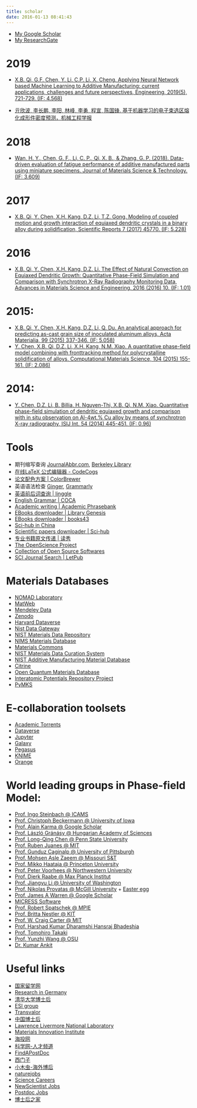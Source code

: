 ```yaml
---
title: scholar
date: 2016-01-13 08:41:43
---
```


- [My Google Scholar](https://scholar.google.com/citations?user=HOwir_sAAAAJ)
- [My ResearchGate](https://www.researchgate.net/profile/Xin_Bo_Qi)

# 2019
- [X.B. Qi, G.F. Chen, Y. Li, C.P. Li, X. Cheng. Applying Neural Network based Machine Learning to Additive Manufacturing: current applications, challenges and future perspectives, Engineering, 2019(5), 721-729. (IF: 4.568)](https://www.sciencedirect.com/science/article/pii/S2095809918307732)

- [亓欣波, 李长鹏, 李阳, 林峰, 李勇, 程宣, 陈国锋. 基于机器学习的电子束选区熔化成形件密度预测，机械工程学报](https://kns.cnki.net/KCMS/detail/11.2187.TH.20190622.1357.010.html)

# 2018
- [Wan, H. Y., Chen, G. F., Li, C. P., Qi, X. B., & Zhang, G. P. (2018). Data-driven evaluation of fatigue performance of additive manufactured parts using miniature specimens. Journal of Materials Science & Technology. (IF: 3.609)](https://www.sciencedirect.com/science/article/pii/S1005030218303426)

# 2017
- [X.B. Qi, Y. Chen, X.H. Kang, D.Z. Li, T.Z. Gong. Modeling of coupled motion and growth interaction of equiaxed dendritic crystals in a binary alloy during solidification, Scientific Reports 7 (2017) 45770. (IF: 5.228)](http://www.nature.com/articles/srep45770)

# 2016
- [X.B. Qi, Y. Chen, X.H. Kang, D.Z. Li. The Effect of Natural Convection on Equiaxed Dendritic Growth: Quantitative Phase-Field Simulation and Comparison with Synchrotron X-Ray Radiography Monitoring Data, Advances in Materials Science and Engineering, 2016 (2016) 10. (IF: 1.01)](https://www.hindawi.com/journals/amse/2016/5286168/abs/)

# 2015:
- [X.B. Qi, Y. Chen, X.H. Kang, D.Z. Li, Q. Du. An analytical approach for predicting as-cast grain size of inoculated aluminum alloys, Acta Materialia, 99 (2015) 337-346. (IF: 5.058)](http://www.sciencedirect.com/science/article/pii/S1359645415005704)
- [Y. Chen, X.B. Qi, D.Z. Li, X.H. Kang, N.M. Xiao. A quantitative phase-field model combining with fronttracking method for polycrystalline solidification of alloys, Computational Materials Science, 104 (2015) 155-161. (IF: 2.086)](http://www.sciencedirect.com/science/article/pii/S0927025615002293)

# 2014:
- [Y. Chen, D.Z. Li, B. Billia, H. Nguyen-Thi, X.B. Qi, N.M. Xiao. Quantitative phase-field simulation of dendritic equiaxed growth and comparison with in situ observation on Al-4wt.% Cu alloy by means of synchrotron X-ray radiography, ISIJ Int. 54 (2014) 445-451. (IF: 0.96)](https://www.jstage.jst.go.jp/article/isijinternational/54/2/54_445/_article)

# Tools

- 期刊缩写查询 [JournalAbbr.com](http://www.journalabbr.com/),  [Berkeley Library](https://guides.lib.berkeley.edu/bioscience-journal-abbreviations)
- [在线LaTeX 公式编辑器 - CodeCogs](https://www.codecogs.com/latex/eqneditor.php?lang=zh-cn)
- [论文配色方案 | ColorBrewer](http://colorbrewer2.org/)
- 英语语法检查 [Ginger](http://www.gingersoftware.com/zh), [Grammarly](https://www.grammarly.com/)
- [英语前后词查询 | linggle](http://linggle.com/)
- [English Grammar | COCA](http://corpus.byu.edu/coca/)
- [Academic writing | Academic Phrasebank](http://www.phrasebank.manchester.ac.uk/)
- [EBooks downloader | Library Genesis](http://gen.lib.rus.ec/)
- [EBooks downloader | books43](http://www.books43.com/)
- [Sci-hub in China](www.sci-hub.cn)
- [Scientific papers downloader | Sci-hub](http://sci-hub.cc/)
- [专业书籍原文传递 | 读秀](http://www.duxiu.com/)
- [The OpenScience Project](http://www.openscience.org)
- [Collection of Open Source Softwares](http://imechanica.org/node/1394)
- [SCI Journal Search | LetPub](http://www.letpub.com.cn/index.php?page=journalapp)

# Materials Databases

- [NOMAD Laboratory](https://nomad-coe.eu/)
- [MatWeb](http://matweb.com)
- [Mendeley Data](https://data.mendeley.com/)
- [Zenodo](https://zenodo.org/)
- [Harvard Dataverse](https://dataverse.harvard.edu/)
- [Nist Data Gateway](https://srdata.nist.gov/gateway/gateway)
- [NIST Materials Data Repository](https://materialsdata.nist.gov/)
- [NIMS Materials Database](http://mits.nims.go.jp/index_en.html)
- [Materials Commons](https://materialscommons.org)
- [NIST Materials Data Curation System](https://github.com/usnistgov/MDCS)
- [NIST Additive Manufacturing Material Database](https://github.com/usnistgov/AMMD)
- [Citrine](https://www.citrination.com/)
- [Open Quantum Materials Database](http://oqmd.org/)
- [Interatomic Potentials Repository Project](https://www.ctcms.nist.gov/potentials/)
- [PyMKS](http://pymks.org)

# E-collaboration toolsets

- [Academic Torrents](http://academictorrents.com/)
- [Dataverse](https://github.com/IQSS/dataverse)
- [Jupyter](http://jupyter.org/)
- [Galaxy](https://galaxyproject.org/)
- [Pegasus](https://pegasus.isi.edu/)
- [KNIME](https://www.knime.com/)
- [Orange](https://orange.biolab.si/)

# World leading groups in Phase-field Model:

- [Prof. Ingo Steinbach @ ICAMS](http://www.icams.de/content/departments/scale-bridging-thermodynamic-and-kinetic-simulations/)
- [Prof. Christoph Beckermann @ University of Iowa](http://user.engineering.uiowa.edu/~becker)
- [Prof. Alain Karma @ Google Scholar](https://scholar.google.com/citations?user=jAhgetoAAAAJ&hl=en)
- [Prof. László Gránásy @ Hungarian Academy of Sciences](http://www.szfki.hu/~grana)
- [Prof. Long-Qing Chen @ Penn State University](http://www.ems.psu.edu/~chen/index.html)
- [Prof. Ruben Juanes @ MIT](http://juanesgroup.mit.edu)
- [Prof. Gunduz Caginalp @ University of Pittsburgh](http://www.pitt.edu/~caginalp/)
- [Prof. Mohsen Asle Zaeem @ Missouri S&T](http://web.mst.edu/~aslezaeemm/index.htm)
- [Prof. Mikko Haataja @ Princeton University](http://rsdavis.mycpanel.princeton.edu/haatajagroup/)
- [Prof. Peter Voorhees @ Northwestern University](http://speedy.ms.northwestern.edu/)
- [Prof. Dierk Raabe @ Max Planck Institut](http://www.dierk-raabe.com/)
- [Prof. Jiangyu Li @ University of Washington](http://depts.washington.edu/mfml/)
- [Prof. Nikolas Provatas @ McGill University](http://www.physics.mcgill.ca/~provatas/.index.html) + [Easter egg](http://www.physics.mcgill.ca/~provatas)
- [Prof. James A Warren @ Google Scholar](http://scholar.google.com/citations?user=67P38dMAAAAJ&hl=en)
- [MICRESS Software](http://web.micress.de/)
- [Prof. Robert Spatschek @ MPIE](http://www.mpie.de/2891228/mesoscale_simulations)
- [Prof. Britta Nestler @ KIT](http://www.iam.kit.edu/cms/english/index.php)
- [Prof. W. Craig Carter @ MIT](http://pruffle.mit.edu/~ccarter/)
- [Prof. Harshad Kumar Dharamshi Hansraj Bhadeshia](http://www.msm.cam.ac.uk/phase-trans/Bhadeshia.html)
- [Prof. Tomohiro Takaki](http://www.cis.kit.ac.jp/~takaki/index-e.html)
- [Prof. Yunzhi Wang @ OSU](https://mse.osu.edu/people/wang.363)
- [Dr. Kumar Ankit](http://www.kumarankitresearch.com/)


# Useful links

- [国家留学网](http://www.csc.edu.cn/)
- [Research in Germany](http://www.research-in-germany.org/en.html)
- [清华大学博士后](http://postdoctor.tsinghua.edu.cn/)
- [ESI group](https://www.esi-group.com)
- [Transvalor](http://www.transvalor.com/en/)
- [中国博士后](www.chinapostdoctor.org.cn)
- [Lawrence Livermore National Laboratory](http://careers-ext.llnl.gov/)
- [Materials Innovation Institute](http://www.m2i.nl/vacancies/postdoctoral-research-position-open-application-the-netherlands/)
- [海投网](http://www.haitou.cc/)
- [科学网-人才频道](http://talent.sciencenet.cn/)
- [FindAPostDoc](http://www.findapostdoc.com/)
- [西门子](https://www.siemens.com/global/en/home.html)
- [小木虫-海外博后](http://muchong.com/bbs/forumdisplay.php?fid=385)
- [naturejobs](http://www.nature.com/naturejobs/science/)
- [Science Careers](http://jobs.sciencecareers.org/)
- [NewScientist Jobs](https://jobs.newscientist.com/)
- [Postdoc Jobs](http://www.postdocjobs.com/)
- [博士后之家](http://www.zsr.cc/postdochome/)
